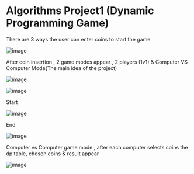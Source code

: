 # Algorithms Project1 (Dynamic Programming Game)


There are 3 ways the user can enter coins to start the game

![image](https://github.com/user-attachments/assets/8dae30d1-82d6-4fd6-ae04-eceb5ff54bcb)




After coin insertion , 2 game modes appear , 2 players (1v1) & Computer VS Computer Mode(The main idea of the project)

![image](https://github.com/user-attachments/assets/eaa583b4-045b-4124-ae20-14bf39c51a37)




![image](https://github.com/user-attachments/assets/2adf45e0-c4d0-421c-baaa-7ecab01ac7b2)


Start 

![image](https://github.com/user-attachments/assets/f500ca62-4bfc-43c9-aa1e-e6d5ff861525)



End

![image](https://github.com/user-attachments/assets/88077d17-6909-476d-a129-1ae7d55d9e5a)



Computer vs Computer game mode , after each computer selects coins the dp table, chosen coins & result appear

![image](https://github.com/user-attachments/assets/2d4ba7aa-77ef-44c9-bbcb-a9c6b2902ea4)


























